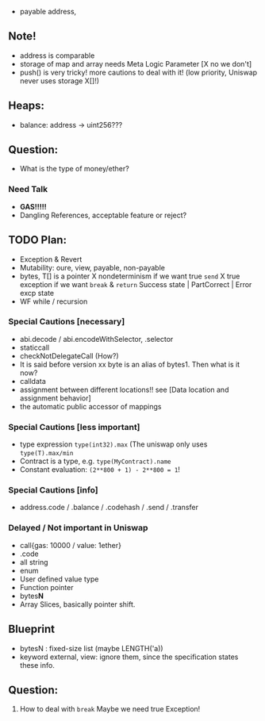 


- payable address,




## Note!

- address is comparable
- storage of map and array needs Meta Logic Parameter [X no we don't]
- push() is very tricky! more cautions to deal with it! (low priority, Uniswap never uses storage X[]!)

## Heaps:

- balance: address -> uint256???


## Question:

- What is the type of money/ether?

### Need Talk

- **GAS!!!!!**
- Dangling References, acceptable feature or reject?

## TODO Plan:

- Exception & Revert
- Mutability: oure, view, payable, non-payable
- bytes, T[] is a pointer
X nondeterminism if we want true `send`
X true exception if we want `break` & `return`
    Success state | PartCorrect | Error excp state
- WF while / recursion

### Special Cautions [necessary]

- abi.decode / abi.encodeWithSelector,  .selector
- staticcall
- checkNotDelegateCall (How?)
- It is said before version xx byte is an alias of bytes1. Then what is it now?
- calldata
- assignment between different locations!! see [Data location and assignment behavior]
- the automatic public accessor of mappings

### Special Cautions [less important]

- type expression `type(int32).max` (The uniswap only uses `type(T).max/min`
- Contract is a type, e.g. `type(MyContract).name`
- Constant evaluation: `(2**800 + 1) - 2**800 = 1`!

### Special Cautions [info]

- address.code / .balance / .codehash / .send / .transfer

### Delayed / Not important in Uniswap

- call{gas: 10000 / value: 1ether}
- .code
- all string
- enum
- User defined value type
- Function pointer
- bytes**N**
- Array Slices, basically pointer shift.


## Blueprint

- bytesN : fixed-size list (maybe LENGTH('a))
- keyword external, view: ignore them, since the specification states these info.




## Question:

1. How to deal with `break`
    Maybe we need true Exception!
